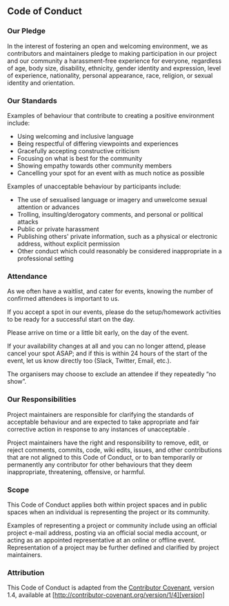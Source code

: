 ## Code of Conduct

### Our Pledge

In the interest of fostering an open and welcoming environment, we as
contributors and maintainers pledge to making participation in our project and
our community a harassment-free experience for everyone, regardless of age, body
size, disability, ethnicity, gender identity and expression, level of experience,
nationality, personal appearance, race, religion, or sexual identity and
orientation.

### Our Standards

Examples of behaviour that contribute to creating a positive environment include:
* Using welcoming and inclusive language
* Being respectful of differing viewpoints and experiences
* Gracefully accepting constructive criticism
* Focusing on what is best for the community
* Showing empathy towards other community members
* Cancelling your spot for an event with as much notice as possible

Examples of unacceptable behaviour by participants include:

* The use of sexualised language or imagery and unwelcome sexual attention or advances
* Trolling, insulting/derogatory comments, and personal or political attacks
* Public or private harassment
* Publishing others' private information, such as a physical or electronic address, without explicit permission
* Other conduct which could reasonably be considered inappropriate in a
  professional setting

### Attendance

As we often have a waitlist, and cater for events, knowing the number of confirmed attendees is important to us.

If you accept a spot in our events, please do the setup/homework activities to be ready for a successful start on the day.

Please arrive on time or a little bit early, on the day of the event.

If your availability changes at all and you can no longer attend, please cancel your spot ASAP; and if this is within 24 hours of the start of the event, let us know directly too (Slack, Twitter, Email, etc.).

The organisers may choose to exclude an attendee if they repeatedly “no show”.

### Our Responsibilities

Project maintainers are responsible for clarifying the standards of acceptable behaviour and are expected to take appropriate and fair corrective action in response to any instances of unacceptable .

Project maintainers have the right and responsibility to remove, edit, or
reject comments, commits, code, wiki edits, issues, and other contributions that are not aligned to this Code of Conduct, or to ban temporarily or permanently any contributor for other behaviours that they deem inappropriate, threatening, offensive, or harmful.

### Scope

This Code of Conduct applies both within project spaces and in public spaces when an individual is representing the project or its community.

Examples of representing a project or community include using an official project e-mail address, posting via an official social media account, or acting as an appointed representative at an online or offline event. Representation of a project may be further defined and clarified by project maintainers.

### Attribution

This Code of Conduct is adapted from the [Contributor Covenant][homepage], version 1.4,
available at [http://contributor-covenant.org/version/1/4][version]

[homepage]: http://contributor-covenant.org
[version]: http://contributor-covenant.org/version/1/4/
